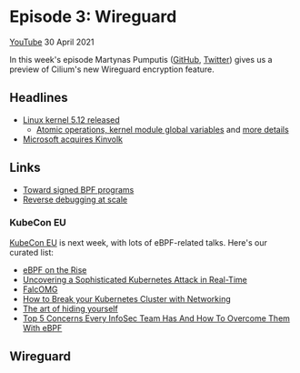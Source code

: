 # Episode 3: Wireguard

[YouTube](https://youtu.be/-awkPi3D60E) 30 April 2021

In this week's episode Martynas Pumputis ([GitHub](https://github.com/brb), [Twitter](https://twitter.com/martyns)) gives us a preview of Cilium's new Wireguard encryption feature. 

## Headlines

* [Linux kernel 5.12 released](https://kernelnewbies.org/Linux_5.12#Tracing.2C_perf_and_BPF)
  * [Atomic operations, kernel module global variables](https://ebpf.io/blog/ebpf-updates-2021-01#the-kernel-side) and [more details](https://ebpf.io/blog/ebpf-updates-2021-02#the-kernel-side)
* [Microsoft acquires Kinvolk](https://azure.microsoft.com/en-us/blog/microsoft-acquires-kinvolk-to-accelerate-containeroptimized-innovation/)
## Links 

* [Toward signed BPF programs](https://lwn.net/SubscriberLink/853489/2916fbd97c95c700/)
* [Reverse debugging at scale](https://engineering.fb.com/2021/04/27/developer-tools/reverse-debugging/)

### KubeCon EU 

[KubeCon EU](https://events.linuxfoundation.org/kubecon-cloudnativecon-europe) is next week, with lots of eBPF-related talks. Here's our curated list:
  * [eBPF on the Rise](https://sched.co/iE5N)
  * [Uncovering a Sophisticated Kubernetes Attack in Real-Time](https://sched.co/iE2u)
  * [FalcOMG](https://sched.co/iE69)
  * [How to Break your Kubernetes Cluster with Networking](https://sched.co/iE5i)
  * [The art of hiding yourself](https://sched.co/iE4t)
  * [Top 5 Concerns Every InfoSec Team Has And How To Overcome Them With eBPF](https://sched.co/iRmk) 

## Wireguard 

